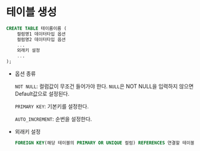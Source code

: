 # 테이블 생성

```sql
CREATE TABLE 테이름이름 (
	컬럼명1 데이터타입 옵션
	컬럼명2 데이터타입 옵션
	...
	외래키 설정
	...
);
```

- 옵션 종류

  `NOT NULL`: 컬럼값이 무조건 들어가야 한다. `NULL`은 NOT NULL을 입력하지 않으면 Default값으로 설정된다.

  `PRIMARY KEY`: 기본키를 설정한다.

  `AUTO_INCREMENT`: 순번을 설정한다.

- 외래키 설정

  ```sql
  FOREIGN KEY(해당 테이블의 PRIMARY OR UNIQUE 컬럼) REFERENCES 연결할 테이블(연결할 테이블의 PRIMARY OR UNIQUE 컬럼)
  ```
